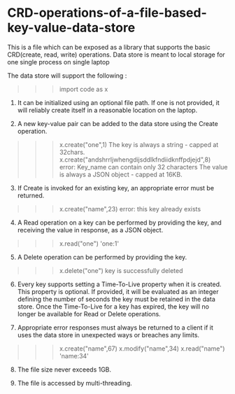 # CRD-operations-of-a-file-based-key-value-data-store
This is a file which can be exposed as a library that supports the basic CRD(create, read, write) operations. Data store is meant to local storage for one single process on single laptop

The data store will support the following :
>>>import code as x
1. It can be initialized using an optional file path. If one is not provided, it will reliably 
create itself in a reasonable location on the laptop.

2. A new key-value pair can be added to the data store using the Create operation.
>>> x.create("one",1)
The key is always a string - capped at 32chars.
>>> x.create("andshrrljwhengdijsddlkfndiidknffpdjejd",8)
error: Key_name can contain only 32 characters
 The value is always a JSON object - capped at 16KB.

3. If Create is invoked for an existing key, an appropriate error must be returned.
>>> x.create("name",23)
error: this key already exists

4. A Read operation on a key can be performed by providing the key, and receiving the 
value in response, as a JSON object.
>>> x.read("one")
'one:1'

5. A Delete operation can be performed by providing the key.
>>> x.delete("one")
key is successfully deleted

6. Every key supports setting a Time-To-Live property when it is created. This property is
optional. If provided, it will be evaluated as an integer defining the number of seconds 
the key must be retained in the data store. Once the Time-To-Live for a key has expired, 
the key will no longer be available for Read or Delete operations.

7. Appropriate error responses must always be returned to a client if it uses the data store in 
unexpected ways or breaches any limits.
>>> x.create("name",67)
>>> x.modify("name",34)
>>> x.read("name")
'name:34'

8. The file size never exceeds 1GB.

9. The file is accessed by multi-threading.


